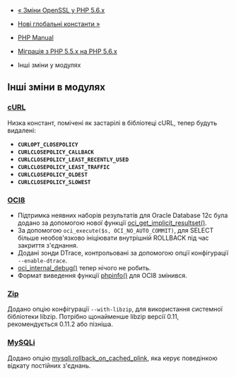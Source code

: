 - [« Зміни OpenSSL у PHP 5.6.x](migration56.openssl.md)
- [Нові глобальні константи »](migration56.constants.md)

- [PHP Manual](index.md)
- [Міграція з PHP 5.5.x на PHP 5.6.x](migration56.md)
- Інші зміни у модулях

## Інші зміни в модулях

### [cURL](book.curl.md)

Низка констант, помічені як застарілі в бібліотеці cURL, тепер будуть
видалені:

- **`CURLOPT_CLOSEPOLICY`**
- **`CURLCLOSEPOLICY_CALLBACK`**
- **`CURLCLOSEPOLICY_LEAST_RECENTLY_USED`**
- **`CURLCLOSEPOLICY_LEAST_TRAFFIC`**
- **`CURLCLOSEPOLICY_OLDEST`**
- **`CURLCLOSEPOLICY_SLOWEST`**

### [OCI8](book.oci8.md)

- Підтримка неявних наборів результатів для Oracle Database 12c була
додано за допомогою нової функції
[oci_get_implicit_resultset()](function.oci-get-implicit-resultset.md).
- За допомогою `oci_execute($s, OCI_NO_AUTO_COMMIT)`, для SELECT більше
необов'язково ініціювати внутрішній ROLLBACK під час закриття
з'єднання.
- Додані зонди DTrace, контрольовані за допомогою опції конфігурації
`--enable-dtrace`.
- [oci_internal_debug()](function.oci-internal-debug.md) тепер
нічого не робить.
- Формат виведення функції [phpinfo()](function.phpinfo.md) для OCI8
змінився.

### [Zip](book.zip.md)

Додано опцію конфігурації `--with-libzip`, для використання
системної бібліотеки libzip. Потрібно щонайменше libzip версії 0.11,
рекомендується 0.11.2 або пізніша.

### [MySQLi](book.mysqli.md)

Додано опцію
[mysqli.rollback_on_cached_plink](mysqli.configuration.md#ini.mysqli.rollback-on-cached-plink),
яка керує поведінкою відкату постійних з'єднань.
